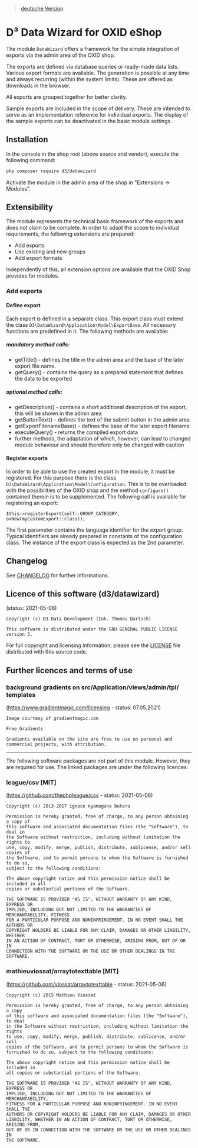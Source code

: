 > [deutsche Version](README.md)

# D³ Data Wizard for OXID eShop

The module `DataWizard` offers a framework for the simple integration of exports via the admin area of the OXID shop.

The exports are defined via database queries or ready-made data lists. Various export formats are available. The generation is possible at any time and always recurring (within the system limits). These are offered as downloads in the browser.

All exports are grouped together for better clarity.

Sample exports are included in the scope of delivery. These are intended to serve as an implementation reference for individual exports. The display of the sample exports can be deactivated in the basic module settings.

## Installation

In the console in the shop root (above source and vendor), execute the following command:

```bash
php composer require d3/datawizard
``` 

Activate the module in the admin area of the shop in "Extensions -> Modules".

## Extensibility

The module represents the technical basic framework of the exports and does not claim to be complete. In order to adapt the scope to individual requirements, the following extensions are prepared:

- Add exports
- Use existing and new groups
- Add export formats

Independently of this, all extension options are available that the OXID Shop provides for modules.

### Add exports

#### Define export

Each export is defined in a separate class. This export class must extend the class `D3\DataWizard\Application\Model\ExportBase`. All necessary functions are predefined in it. The following methods are available:

##### mandatory method calls:
- getTitle() - defines the title in the admin area and the base of the later export file name.
- getQuery() - contains the query as a prepared statement that defines the data to be exported

##### optional method calls:
- getDescription() - contains a short additional description of the export, this will be shown in the admin area
- getButtonText() - defines the text of the submit button in the admin area
- getExportFilenameBase() - defines the base of the later export filename
- executeQuery() - returns the compiled export data
- further methods, the adaptation of which, however, can lead to changed module behaviour and should therefore only be changed with caution

#### Register exports

In order to be able to use the created export in the module, it must be registered. For this purpose there is the class `D3\DataWizard\Application\Model\Configuration`. This is to be overloaded with the possibilities of the OXID shop and the method `configure()` contained therein is to be supplemented. The following call is available for registering an export:

```
$this->registerExport(self::GROUP_CATEGORY, oxNew(myCustomExport::class));
```

The first parameter contains the language identifier for the export group. Typical identifiers are already prepared in constants of the configuration class. The instance of the export class is expected as the 2nd parameter.

## Changelog

See [CHANGELOG](CHANGELOG.md) for further informations.

## Licence of this software (d3/datawizard)
(status: 2021-05-06)

```
Copyright (c) D3 Data Development (Inh. Thomas Dartsch)

This software is distributed under the GNU GENERAL PUBLIC LICENSE version 3.
```

For full copyright and licensing information, please see the [LICENSE](LICENSE.md) file distributed with this source code.

## Further licences and terms of use

### background gradients on src/Application/views/admin/tpl/ templates
(https://www.gradientmagic.com/licensing - status: 07.05.2021)

```
Image courtesy of gradientmagic.com

Free Gradients

Gradients available on the site are free to use on personal and commercial projects, with attribution.
```

-------------------------------------------------------------------------------

The following software packages are not part of this module. However, they are required for use. The linked packages are under the following licences:

### league/csv [MIT]
(https://github.com/thephpleague/csv - status: 2021-05-06)

```
Copyright (c) 2013-2017 ignace nyamagana butera

Permission is hereby granted, free of charge, to any person obtaining a copy of
this software and associated documentation files (the "Software"), to deal in
the Software without restriction, including without limitation the rights to
use, copy, modify, merge, publish, distribute, sublicense, and/or sell copies of
the Software, and to permit persons to whom the Software is furnished to do so,
subject to the following conditions:

The above copyright notice and this permission notice shall be included in all
copies or substantial portions of the Software.

THE SOFTWARE IS PROVIDED "AS IS", WITHOUT WARRANTY OF ANY KIND, EXPRESS OR
IMPLIED, INCLUDING BUT NOT LIMITED TO THE WARRANTIES OF MERCHANTABILITY, FITNESS
FOR A PARTICULAR PURPOSE AND NONINFRINGEMENT. IN NO EVENT SHALL THE AUTHORS OR
COPYRIGHT HOLDERS BE LIABLE FOR ANY CLAIM, DAMAGES OR OTHER LIABILITY, WHETHER
IN AN ACTION OF CONTRACT, TORT OR OTHERWISE, ARISING FROM, OUT OF OR IN
CONNECTION WITH THE SOFTWARE OR THE USE OR OTHER DEALINGS IN THE SOFTWARE.
```

### mathieuviossat/arraytotexttable [MIT]
(https://github.com/viossat/arraytotexttable - status: 2021-05-06)

```
Copyright (c) 2015 Mathieu Viossat

Permission is hereby granted, free of charge, to any person obtaining a copy
of this software and associated documentation files (the "Software"), to deal
in the Software without restriction, including without limitation the rights
to use, copy, modify, merge, publish, distribute, sublicense, and/or sell
copies of the Software, and to permit persons to whom the Software is
furnished to do so, subject to the following conditions:

The above copyright notice and this permission notice shall be included in
all copies or substantial portions of the Software.

THE SOFTWARE IS PROVIDED "AS IS", WITHOUT WARRANTY OF ANY KIND, EXPRESS OR
IMPLIED, INCLUDING BUT NOT LIMITED TO THE WARRANTIES OF MERCHANTABILITY,
FITNESS FOR A PARTICULAR PURPOSE AND NONINFRINGEMENT. IN NO EVENT SHALL THE
AUTHORS OR COPYRIGHT HOLDERS BE LIABLE FOR ANY CLAIM, DAMAGES OR OTHER
LIABILITY, WHETHER IN AN ACTION OF CONTRACT, TORT OR OTHERWISE, ARISING FROM,
OUT OF OR IN CONNECTION WITH THE SOFTWARE OR THE USE OR OTHER DEALINGS IN
THE SOFTWARE.
```
